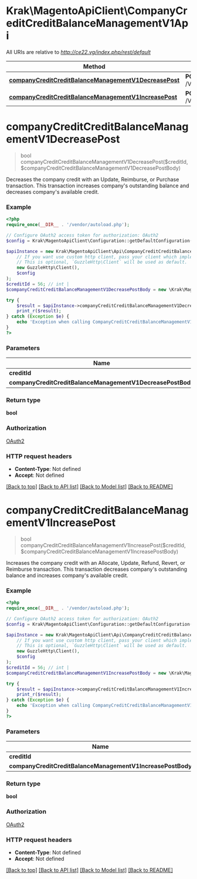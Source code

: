 # Krak\MagentoApiClient\CompanyCreditCreditBalanceManagementV1Api

All URIs are relative to *http://ce22.vg/index.php/rest/default*

Method | HTTP request | Description
------------- | ------------- | -------------
[**companyCreditCreditBalanceManagementV1DecreasePost**](CompanyCreditCreditBalanceManagementV1Api.md#companyCreditCreditBalanceManagementV1DecreasePost) | **POST** /V1/companyCredits/{creditId}/decreaseBalance | 
[**companyCreditCreditBalanceManagementV1IncreasePost**](CompanyCreditCreditBalanceManagementV1Api.md#companyCreditCreditBalanceManagementV1IncreasePost) | **POST** /V1/companyCredits/{creditId}/increaseBalance | 


# **companyCreditCreditBalanceManagementV1DecreasePost**
> bool companyCreditCreditBalanceManagementV1DecreasePost($creditId, $companyCreditCreditBalanceManagementV1DecreasePostBody)



Decreases the company credit with an Update, Reimburse, or Purchase transaction. This transaction increases company's outstanding balance and decreases company's available credit.

### Example
```php
<?php
require_once(__DIR__ . '/vendor/autoload.php');

// Configure OAuth2 access token for authorization: OAuth2
$config = Krak\MagentoApiClient\Configuration::getDefaultConfiguration()->setAccessToken('YOUR_ACCESS_TOKEN');

$apiInstance = new Krak\MagentoApiClient\Api\CompanyCreditCreditBalanceManagementV1Api(
    // If you want use custom http client, pass your client which implements `GuzzleHttp\ClientInterface`.
    // This is optional, `GuzzleHttp\Client` will be used as default.
    new GuzzleHttp\Client(),
    $config
);
$creditId = 56; // int | 
$companyCreditCreditBalanceManagementV1DecreasePostBody = new \Krak\MagentoApiClient\Model\CompanyCreditCreditBalanceManagementV1DecreasePostBody(); // \Krak\MagentoApiClient\Model\CompanyCreditCreditBalanceManagementV1DecreasePostBody | 

try {
    $result = $apiInstance->companyCreditCreditBalanceManagementV1DecreasePost($creditId, $companyCreditCreditBalanceManagementV1DecreasePostBody);
    print_r($result);
} catch (Exception $e) {
    echo 'Exception when calling CompanyCreditCreditBalanceManagementV1Api->companyCreditCreditBalanceManagementV1DecreasePost: ', $e->getMessage(), PHP_EOL;
}
?>
```

### Parameters

Name | Type | Description  | Notes
------------- | ------------- | ------------- | -------------
 **creditId** | **int**|  |
 **companyCreditCreditBalanceManagementV1DecreasePostBody** | [**\Krak\MagentoApiClient\Model\CompanyCreditCreditBalanceManagementV1DecreasePostBody**](../Model/CompanyCreditCreditBalanceManagementV1DecreasePostBody.md)|  | [optional]

### Return type

**bool**

### Authorization

[OAuth2](../../README.md#OAuth2)

### HTTP request headers

 - **Content-Type**: Not defined
 - **Accept**: Not defined

[[Back to top]](#) [[Back to API list]](../../README.md#documentation-for-api-endpoints) [[Back to Model list]](../../README.md#documentation-for-models) [[Back to README]](../../README.md)

# **companyCreditCreditBalanceManagementV1IncreasePost**
> bool companyCreditCreditBalanceManagementV1IncreasePost($creditId, $companyCreditCreditBalanceManagementV1IncreasePostBody)



Increases the company credit with an Allocate, Update, Refund, Revert, or Reimburse transaction. This transaction decreases company's outstanding balance and increases company's available credit.

### Example
```php
<?php
require_once(__DIR__ . '/vendor/autoload.php');

// Configure OAuth2 access token for authorization: OAuth2
$config = Krak\MagentoApiClient\Configuration::getDefaultConfiguration()->setAccessToken('YOUR_ACCESS_TOKEN');

$apiInstance = new Krak\MagentoApiClient\Api\CompanyCreditCreditBalanceManagementV1Api(
    // If you want use custom http client, pass your client which implements `GuzzleHttp\ClientInterface`.
    // This is optional, `GuzzleHttp\Client` will be used as default.
    new GuzzleHttp\Client(),
    $config
);
$creditId = 56; // int | 
$companyCreditCreditBalanceManagementV1IncreasePostBody = new \Krak\MagentoApiClient\Model\CompanyCreditCreditBalanceManagementV1IncreasePostBody(); // \Krak\MagentoApiClient\Model\CompanyCreditCreditBalanceManagementV1IncreasePostBody | 

try {
    $result = $apiInstance->companyCreditCreditBalanceManagementV1IncreasePost($creditId, $companyCreditCreditBalanceManagementV1IncreasePostBody);
    print_r($result);
} catch (Exception $e) {
    echo 'Exception when calling CompanyCreditCreditBalanceManagementV1Api->companyCreditCreditBalanceManagementV1IncreasePost: ', $e->getMessage(), PHP_EOL;
}
?>
```

### Parameters

Name | Type | Description  | Notes
------------- | ------------- | ------------- | -------------
 **creditId** | **int**|  |
 **companyCreditCreditBalanceManagementV1IncreasePostBody** | [**\Krak\MagentoApiClient\Model\CompanyCreditCreditBalanceManagementV1IncreasePostBody**](../Model/CompanyCreditCreditBalanceManagementV1IncreasePostBody.md)|  | [optional]

### Return type

**bool**

### Authorization

[OAuth2](../../README.md#OAuth2)

### HTTP request headers

 - **Content-Type**: Not defined
 - **Accept**: Not defined

[[Back to top]](#) [[Back to API list]](../../README.md#documentation-for-api-endpoints) [[Back to Model list]](../../README.md#documentation-for-models) [[Back to README]](../../README.md)

